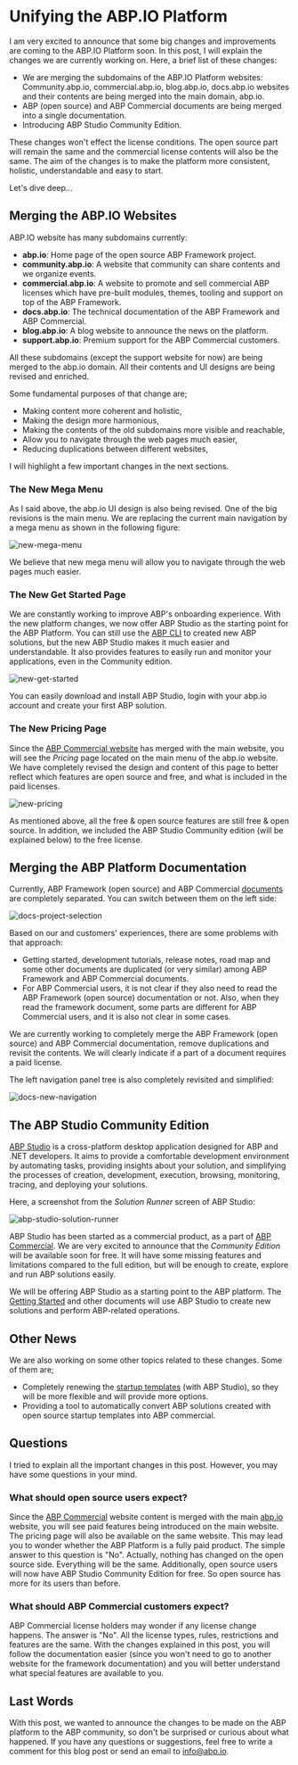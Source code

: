 # Unifying the ABP.IO Platform

I am very excited to announce that some big changes and improvements are coming to the ABP.IO Platform soon. In this post, I will explain the changes we are currently working on. Here, a brief list of these changes:

* We are merging the subdomains of the ABP.IO Platform websites: Community.abp.io, commercial.abp.io, blog.abp.io, docs.abp.io websites and their contents are being merged into the main domain, abp.io.
* ABP (open source) and ABP Commercial documents are being merged into a single documentation.
* Introducing ABP Studio Community Edition.

These changes won't effect the license conditions. The open source part will remain the same and the commercial license contents will also be the same. The aim of the changes is to make the platform more consistent, holistic, understandable and easy to start.

Let's dive deep...

## Merging the ABP.IO Websites

ABP.IO website has many subdomains currently:

* **abp.io**: Home page of the open source ABP Framework project.
* **community.abp.io**: A website that community can share contents and we organize events.
* **commercial.abp.io**: A website to promote and sell commercial ABP licenses which have pre-built modules, themes, tooling and support on top of the ABP Framework.
* **docs.abp.io**: The technical documentation of the ABP Framework and ABP Commercial.
* **blog.abp.io**: A blog website to announce the news on the platform.
* **support.abp.io**: Premium support for the ABP Commercial customers.

All these subdomains (except the support website for now) are being merged to the abp.io domain. All their contents and UI designs are being revised and enriched.

Some fundamental purposes of that change are;

* Making content more coherent and holistic,
* Making the design more harmonious,
* Making the contents of the old subdomains more visible and reachable,
* Allow you to navigate through the web pages much easier,
* Reducing duplications between different websites,

I will highlight a few important changes in the next sections.

### The New Mega Menu

As I said above, the abp.io UI design is also being revised. One of the big revisions is the main menu. We are replacing the current main navigation by a mega menu as shown in the following figure:

![new-mega-menu](new-mega-menu.png)

We believe that new mega menu will allow you to navigate through the web pages much easier.

### The New Get Started Page

We are constantly working to improve ABP's onboarding experience. With the new platform changes, we now offer ABP Studio as the starting point for the ABP Platform. You can still use the [ABP CLI](https://docs.abp.io/en/abp/latest/CLI) to created new ABP solutions, but the new ABP Studio makes it much easier and understandable. It also provides features to easily run and monitor your applications, even in the Community edition.

![new-get-started](new-get-started.png)

You can easily download and install ABP Studio, login with your abp.io account and create your first ABP solution.

### The New Pricing Page

Since the [ABP Commercial website](https://commercial.abp.io/) has merged with the main website, you will see the *Pricing* page located on the main menu of the abp.io website. We have completely revised the design and content of this page to better reflect which features are open source and free, and what is included in the paid licenses.

![new-pricing](new-pricing.png)

As mentioned above, all the free & open source features are still free & open source. In addition, we included the ABP Studio Community edition (will be explained below) to the free license.

## Merging the ABP Platform Documentation

Currently, ABP Framework (open source) and ABP Commercial [documents](https://docs.abp.io/) are completely separated. You can switch between them on the left side:

![docs-project-selection](docs-project-selection.png)

Based on our and customers' experiences, there are some problems with that approach:

* Getting started, development tutorials, release notes, road map and some other documents are duplicated (or very similar) among ABP Framework and ABP Commercial documents.
* For ABP Commercial users, it is not clear if they also need to read the ABP Framework (open source) documentation or not. Also, when they read the framework document, some parts are different for ABP Commercial users, and it is also not clear in some cases.

We are currently working to completely merge the ABP Framework (open source) and ABP Commercial documentation, remove duplications and revisit the contents. We will clearly indicate if a part of a document requires a paid license.

The left navigation panel tree is also completely revisited and simplified:

![docs-new-navigation](docs-new-navigation.png)

## The ABP Studio Community Edition

[ABP Studio](https://docs.abp.io/en/commercial/latest/studio/index) is a cross-platform desktop application designed for ABP and .NET developers. It aims to provide a comfortable development environment by automating tasks, providing insights about your solution, and simplifying the processes of creation, development, execution, browsing, monitoring, tracing, and deploying your solutions.

Here, a screenshot from the *Solution Runner* screen of ABP Studio:

![abp-studio-solution-runner](abp-studio-solution-runner.png)

ABP Studio has been started as a commercial product, as a part of [ABP Commercial](https://commercial.abp.io/). We are very excited to announce that the *Community Edition* will be available soon for free. It will have some missing features and limitations compared to the full edition, but will be enough to create, explore and run ABP solutions easily.

We will be offering ABP Studio as a starting point to the ABP platform. The [Getting Started](https://docs.abp.io/en/abp/latest/Getting-Started-Overall) and other documents will use ABP Studio to create new solutions and perform ABP-related operations.

## Other News

We are also working on some other topics related to these changes. Some of them are;

* Completely renewing the [startup templates](https://docs.abp.io/en/abp/latest/Startup-Templates/Index) (with ABP Studio), so they will be more flexible and will provide more options.
* Providing a tool to automatically convert ABP solutions created with open source startup templates into ABP commercial.

## Questions

I tried to explain all the important changes in this post. However, you may have some questions in your mind.

### What should open source users expect?

Since the [ABP Commercial](https://commercial.abp.io/) website content is merged with the main [abp.io](https://abp.io/) website, you will see paid features being introduced on the main website. The pricing page will also be available on the same website. This may lead you to wonder whether the ABP Platform is a fully paid product. The simple answer to this question is "No". Actually, nothing has changed on the open source side. Everything will be the same. Additionally, open source users will now have ABP Studio Community Edition for free. So open source has more for its users than before.

### What should ABP Commercial customers expect?

ABP Commercial license holders may wonder if any license change happens. The answer is "No". All the license types, rules, restrictions and features are the same. With the changes explained in this post, you will follow the documentation easier (since you won't need to go to another website for the framework documentation) and you will better understand what special features are available to you.

## Last Words

With this post, we wanted to announce the changes to be made on the ABP platform to the ABP community, so don't be surprised or curious about what happened. If you have any questions or suggestions, feel free to write a comment for this blog post or send an email to info@abp.io.

